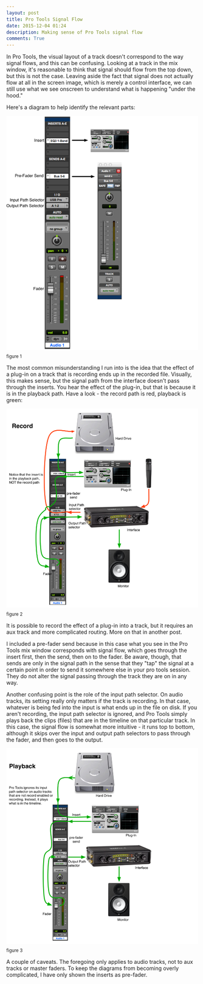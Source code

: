 ```yaml
---
layout: post
title: Pro Tools Signal Flow
date: 2015-12-04 01:24 
description: Making sense of Pro Tools signal flow 
comments: True
---
```



In Pro Tools, the visual layout of a track doesn't correspond to the way signal flows, and this can be confusing. Looking at a track in the mix window, it's reasonable to think that signal should flow from the top down, but this is not the case. Leaving aside the fact that signal does not actually flow at all in the screen image, which is merely a control interface, we can still use what we see onscreen to understand what is happening "under the hood."

Here's a diagram to help identify the relevant parts:

![record.png](/img/DAWSignalFlow/labels.png)<sub>figure 1</sub>

The most common misunderstanding I run into is the idea that the effect of a plug-in on a track that is recording ends up in the recorded file. Visually, this makes sense, but the signal path from the interface doesn't pass through the inserts. You hear the effect of the plug-in, but that is because it is in the playback path. Have a look - the record path is red, playback is green:  

![record.png](/img/DAWSignalFlow/record.png)<sub>figure 2</sub>

It is possible to record the effect of a plug-in into a track, but it requires an aux track and more complicated routing. More on that in another post.

I included a pre-fader send because in this case what you see in the Pro Tools mix window corresponds with signal flow, which goes through the insert first, then the send, then on to the fader. Be aware, though, that sends are only in the signal path in the sense that they "tap" the signal at a certain point in order to send it somewhere else in your pro tools session. They do not alter the signal passing through the track they are on in any way. 

Another confusing point is the role of the input path selector. On audio tracks, its setting really only matters if the track is recording. In that case, whatever is being fed into the input is what ends up in the file on disk. If you aren't recording, the input path selector is ignored, and Pro Tools simply plays back the clips (files) that are in the timeline on that particular track. In this case, the signal flow is somewhat more intuitive - it runs top to bottom, although it skips over the input and output path selectors to pass through the fader, and then goes to the output.

![playback.png](/img/DAWSignalFlow/playback.png)<sub>figure 3</sub>

A couple of caveats. The foregoing only applies to audio tracks, not to aux tracks or master faders. To keep the diagrams from becoming overly complicated, I have only shown the inserts as pre-fader. 

